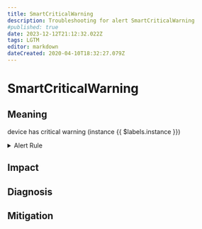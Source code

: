 ```yaml
---
title: SmartCriticalWarning
description: Troubleshooting for alert SmartCriticalWarning
#published: true
date: 2023-12-12T21:12:32.022Z
tags: LGTM
editor: markdown
dateCreated: 2020-04-10T18:32:27.079Z
---
```


# SmartCriticalWarning

## Meaning
[//]: # "Short paragraph that explains what the alert means"
device has critical warning (instance {{ $labels.instance }})

<details>
  <summary>Alert Rule</summary>

  ```yaml
alert: SmartCriticalWarning
expr: smartctl_device_critical_warning > 0
for: 15m
labels:
    severity: critical
annotations:
    summary: Smart critical warning (instance {{ $labels.instance }})
    description: |-
        device has critical warning (instance {{ $labels.instance }})
          VALUE = {{ $value }}
          LABELS = {{ $labels }}
    runbook: https://github.com/srerun/prometheus-alerts/content/runbooks/SmartCriticalWarning

  ```
</details>


## Impact
[//]: # "What could / will happen if the alert is not addressed"



## Diagnosis
[//]: # "Steps to take to identify the cause of the problem"



## Mitigation
[//]: # "The steps necessary to resolve the alert"
